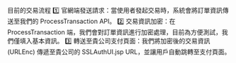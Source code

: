 目前的交易流程
1️⃣ 官網端發送請求：當使用者發起交易時，系統會將訂單資訊傳送至我們的 ProcessTransaction API。
2️⃣ 交易資訊加密：在 ProcessTransaction 端，我們會對訂單資訊進行加密處理，目前為方便測試，我們僅填入基本資訊。
3️⃣ 轉送至貴公司支付頁面：我們將加密後的交易資訊 (URLEnc) 傳遞至貴公司的 SSLAuthUI.jsp URL，並讓用戶自動跳轉至支付頁面。
